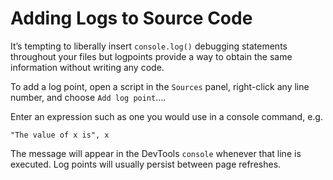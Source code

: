 # Adding Logs to Source Code

It’s tempting to liberally insert `console.log()` debugging statements throughout your files but logpoints provide a way to obtain the same information without writing any code.

To add a log point, open a script in the `Sources` panel, right-click any line number, and choose `Add log point`….

Enter an expression such as one you would use in a console command, e.g.

```plaintext
"The value of x is", x
```

The message will appear in the DevTools `console` whenever that line is executed. Log points will usually persist between page refreshes.
